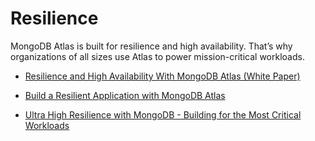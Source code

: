 # Resilience

MongoDB Atlas is built for resilience and high availability. That’s why organizations of all sizes use Atlas to power mission-critical workloads.

* [Resilience and High Availability With MongoDB Atlas (White Paper)](https://www.mongodb.com/collateral/resilience-and-high-availability-with-mongo-db-atlas)
* [Build a Resilient Application with MongoDB Atlas](https://www.mongodb.com/docs/atlas/resilient-application/)

* [Ultra High Resilience with MongoDB - Building for the Most Critical Workloads](https://www.youtube.com/watch?v=pTnBlX5CFig)
